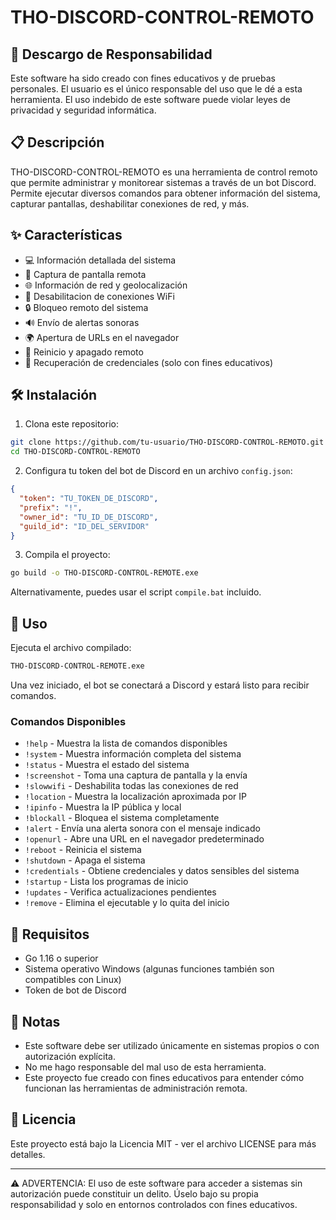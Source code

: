 # THO-DISCORD-CONTROL-REMOTO

## 🚨 Descargo de Responsabilidad

Este software ha sido creado con fines educativos y de pruebas personales. El usuario es el único responsable del uso que le dé a esta herramienta. El uso indebido de este software puede violar leyes de privacidad y seguridad informática.

## 📋 Descripción

THO-DISCORD-CONTROL-REMOTO es una herramienta de control remoto que permite administrar y monitorear sistemas a través de un bot Discord. Permite ejecutar diversos comandos para obtener información del sistema, capturar pantallas, deshabilitar conexiones de red, y más.

## ✨ Características

- 💻 Información detallada del sistema
- 📸 Captura de pantalla remota
- 🌐 Información de red y geolocalización
- 📶 Desabilitacion de conexiones WiFi
- 🔒 Bloqueo remoto del sistema
- 🔊 Envío de alertas sonoras
- 🌍 Apertura de URLs en el navegador
- 🔄 Reinicio y apagado remoto
- 🔑 Recuperación de credenciales (solo con fines educativos)

## 🛠️ Instalación

1. Clona este repositorio:
```bash
git clone https://github.com/tu-usuario/THO-DISCORD-CONTROL-REMOTO.git
cd THO-DISCORD-CONTROL-REMOTO
```

2. Configura tu token del bot de Discord en un archivo `config.json`:
```json
{
  "token": "TU_TOKEN_DE_DISCORD",
  "prefix": "!",
  "owner_id": "TU_ID_DE_DISCORD",
  "guild_id": "ID_DEL_SERVIDOR"
}
```

3. Compila el proyecto:
```bash
go build -o THO-DISCORD-CONTROL-REMOTE.exe
```

Alternativamente, puedes usar el script `compile.bat` incluido.

## 🚀 Uso

Ejecuta el archivo compilado:
```bash
THO-DISCORD-CONTROL-REMOTE.exe
```

Una vez iniciado, el bot se conectará a Discord y estará listo para recibir comandos.

### Comandos Disponibles

- `!help` - Muestra la lista de comandos disponibles
- `!system` - Muestra información completa del sistema
- `!status` - Muestra el estado del sistema
- `!screenshot` - Toma una captura de pantalla y la envía
- `!slowwifi` - Deshabilita todas las conexiones de red
- `!location` - Muestra la localización aproximada por IP
- `!ipinfo` - Muestra la IP pública y local
- `!blockall` - Bloquea el sistema completamente
- `!alert` - Envía una alerta sonora con el mensaje indicado
- `!openurl` - Abre una URL en el navegador predeterminado
- `!reboot` - Reinicia el sistema
- `!shutdown` - Apaga el sistema
- `!credentials` - Obtiene credenciales y datos sensibles del sistema
- `!startup` - Lista los programas de inicio
- `!updates` - Verifica actualizaciones pendientes
- `!remove` - Elimina el ejecutable y lo quita del inicio

## 🔧 Requisitos

- Go 1.16 o superior
- Sistema operativo Windows (algunas funciones también son compatibles con Linux)
- Token de bot de Discord

## 📝 Notas

- Este software debe ser utilizado únicamente en sistemas propios o con autorización explícita.
- No me hago responsable del mal uso de esta herramienta.
- Este proyecto fue creado con fines educativos para entender cómo funcionan las herramientas de administración remota.

## 📜 Licencia

Este proyecto está bajo la Licencia MIT - ver el archivo LICENSE para más detalles.

---


⚠️ ADVERTENCIA: El uso de este software para acceder a sistemas sin autorización puede constituir un delito. Úselo bajo su propia responsabilidad y solo en entornos controlados con fines educativos.

